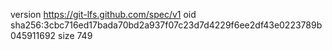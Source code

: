 version https://git-lfs.github.com/spec/v1
oid sha256:3cbc716ed17bada70bd2a937f07c23d7d4229f6ee2df43e0223789b045911692
size 749
